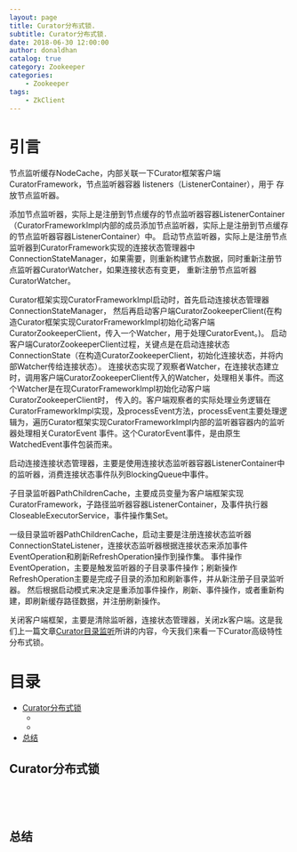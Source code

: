 ```yaml
---
layout: page
title: Curator分布式锁.
subtitle: Curator分布式锁.
date: 2018-06-30 12:00:00
author: donaldhan
catalog: true
category: Zookeeper
categories:
    - Zookeeper
tags:
    - ZkClient
---
```


# 引言

节点监听缓存NodeCache，内部关联一下Curator框架客户端CuratorFramework，节点监听器容器 listeners（ListenerContainer<NodeCacheListener>），用于
存放节点监听器。

添加节点监听器，实际上是注册到节点缓存的节点监听器容器ListenerContainer<NodeCacheListener>（CuratorFrameworkImpl内部的成员添加节点监听器，实际上是注册到节点缓存的节点监听器容器ListenerContainer）中。
启动节点监听器，实际上是注册节点监听器到CuratorFramework实现的连接状态管理器中ConnectionStateManager，如果需要，则重新构建节点数据，同时重新注册节点监听器CuratorWatcher，如果连接状态有变更，
重新注册节点监听器CuratorWatcher。

Curator框架实现CuratorFrameworkImpl启动时，首先启动连接状态管理器ConnectionStateManager，
然后再启动客户端CuratorZookeeperClient(在构造Curator框架实现CuratorFrameworkImpl初始化动客户端CuratorZookeeperClient，传入一个Watcher，用于处理CuratorEvent。)。
启动客户端CuratorZookeeperClient过程，关键点是在启动连接状态ConnectionState（在构造CuratorZookeeperClient，初始化连接状态，并将内部Watcher传给连接状态）。
连接状态实现了观察者Watcher，在连接状态建立时，调用客户端CuratorZookeeperClient传入的Watcher，处理相关事件。而这个Watcher是在现CuratorFrameworkImpl初始化动客户端CuratorZookeeperClient时，
传入的。客户端观察者的实际处理业务逻辑在CuratorFrameworkImpl实现，及processEvent方法，processEvent主要处理逻辑为，遍历Curator框架实现CuratorFrameworkImpl内部的监听器容器内的监听器处理相关CuratorEvent
事件。这个CuratorEvent事件，是由原生WatchedEvent事件包装而来。

启动连接连接状态管理器，主要是使用连接状态监听器容器ListenerContainer<ConnectionStateListener>中的监听器，消费连接状态事件队列BlockingQueue<ConnectionState>中事件。

子目录监听器PathChildrenCache，主要成员变量为客户端框架实现CuratorFramework，子路径监听器容器ListenerContainer<PathChildrenCacheListener>，及事件执行器CloseableExecutorService，事件操作集Set<Operation>。

一级目录监听器PathChildrenCache，启动主要是注册连接状态监听器ConnectionStateListener，连接状态监听器根据连接状态来添加事件EventOperation和刷新RefreshOperation操作到操作集。
事件操作EventOperation，主要是触发监听器的子目录事件操作；刷新操作RefreshOperation主要是完成子目录的添加和刷新事件，并从新注册子目录监听器。
然后根据启动模式来决定是重添加事件操作，刷新、事件操作，或者重新构建，即刷新缓存路径数据，并注册刷新操作。

关闭客户端框架，主要是清除监听器，连接状态管理器，关闭zk客户端。这是我们上一篇文章[Curator目录监听][]所讲的内容，今天我们来看一下Curator高级特性分布式锁。

[Curator目录监听]:https://donaldhan.github.io/zookeeper/2018/06/29/curator%E7%9B%AE%E5%BD%95%E7%9B%91%E5%90%AC.html "Curator目录监听"


# 目录
* [Curator分布式锁](#curator分布式锁.)
    * [](#)
    * [](#)
* [总结](#总结)

## Curator分布式锁

```java
```


###


```java
```


###


```java
```


## 总结
